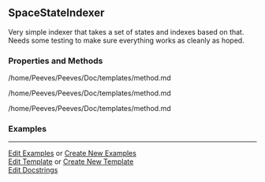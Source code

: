 ## <a id="Psience.BasisReps.StateIndexers.SpaceStateIndexer">SpaceStateIndexer</a>
Very simple indexer that takes a set of states and indexes based on that.
Needs some testing to make sure everything works as cleanly as hoped.

### Properties and Methods
/home/Peeves/Peeves/Doc/templates/method.md

/home/Peeves/Peeves/Doc/templates/method.md

/home/Peeves/Peeves/Doc/templates/method.md

### Examples


___

[Edit Examples](https://github.com/McCoyGroup/Psience/edit/edit/ci/examples/ci/docs/Psience/BasisReps/StateIndexers/SpaceStateIndexer.md) or 
[Create New Examples](https://github.com/McCoyGroup/Psience/new/edit/?filename=ci/examples/ci/docs/Psience/BasisReps/StateIndexers/SpaceStateIndexer.md) <br/>
[Edit Template](https://github.com/McCoyGroup/Psience/edit/edit/ci/docs/ci/docs/Psience/BasisReps/StateIndexers/SpaceStateIndexer.md) or 
[Create New Template](https://github.com/McCoyGroup/Psience/new/edit/?filename=ci/docs/templates/ci/docs/Psience/BasisReps/StateIndexers/SpaceStateIndexer.md) <br/>
[Edit Docstrings](https://github.com/McCoyGroup/Psience/edit/edit/Psience/BasisReps/StateIndexers.py?message=Update%20Docs)
